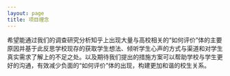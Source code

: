 ```yaml
---
layout: page
title: 项目理念
---
```


 希望能通过我们的调查研究分析知乎上出现大量与高校相关的“如何评价”体的主要原因并基于此反思学校现存的获取学生想法、倾听学生心声的方式与渠道和对学生真实需求了解上的不足之处。以及期待我们提出的措施方案可以帮助学校与学生更好的沟通，有效减少负面的“如何评价”体的出现，构建更加和谐的校生关系。
